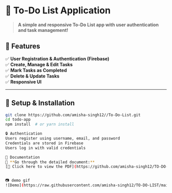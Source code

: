 # 📝 To-Do List Application

> **A simple and responsive To-Do List app with user authentication and task management!**  

## 🚀 Features  
✅ **User Registration & Authentication (Firebase)**  
✅ **Create, Manage & Edit Tasks**  
✅ **Mark Tasks as Completed**  
✅ **Delete & Update Tasks**  
✅ **Responsive UI**  

---

## 📂 Setup & Installation  

```bash
git clone https://github.com/amisha-singh12//To-Do-List.git
cd todo-app
npm install  # or yarn install

🔒 Authentication
Users register using username, email, and password
Credentials are stored in Firebase
Users log in with valid credentials

📄 Documentation
📄 **Go through the detailed document:**  
[📌 Click here to view the PDF](https://github.com/amisha-singh12/TO-DO-LIST/raw/main/To%20Do%20List/to%20do%20app.pdf)


📷 demo gif
![Demo](https://raw.githubusercontent.com/amisha-singh12/TO-DO-LIST/main/To%20Do%20List/Untitled%20video%20-%20Made%20with%20Clipchamp.gif)


